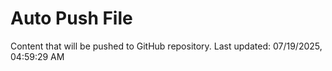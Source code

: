 # Auto Push File

Content that will be pushed to GitHub repository.
Last updated: 07/19/2025, 04:59:29 AM